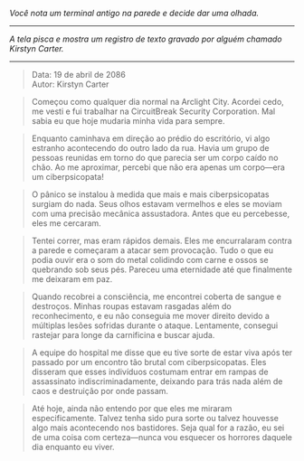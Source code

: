 _Você nota um terminal antigo na parede e decide dar uma olhada._

---

_A tela pisca e mostra um registro de texto gravado por alguém chamado Kirstyn Carter._

---

> Data: 19 de abril de 2086  
> Autor: Kirstyn Carter

> Começou como qualquer dia normal na Arclight City. Acordei cedo, me vesti e fui trabalhar na CircuitBreak Security Corporation. Mal sabia eu que hoje mudaria minha vida para sempre.

> Enquanto caminhava em direção ao prédio do escritório, vi algo estranho acontecendo do outro lado da rua. Havia um grupo de pessoas reunidas em torno do que parecia ser um corpo caído no chão. Ao me aproximar, percebi que não era apenas um corpo—era um ciberpsicopata!

> O pânico se instalou à medida que mais e mais ciberpsicopatas surgiam do nada. Seus olhos estavam vermelhos e eles se moviam com uma precisão mecânica assustadora. Antes que eu percebesse, eles me cercaram.

> Tentei correr, mas eram rápidos demais. Eles me encurralaram contra a parede e começaram a atacar sem provocação. Tudo o que eu podia ouvir era o som do metal colidindo com carne e ossos se quebrando sob seus pés. Pareceu uma eternidade até que finalmente me deixaram em paz.

> Quando recobrei a consciência, me encontrei coberta de sangue e destroços. Minhas roupas estavam rasgadas além do reconhecimento, e eu não conseguia me mover direito devido a múltiplas lesões sofridas durante o ataque. Lentamente, consegui rastejar para longe da carnificina e buscar ajuda.

> A equipe do hospital me disse que eu tive sorte de estar viva após ter passado por um encontro tão brutal com ciberpsicopatas. Eles disseram que esses indivíduos costumam entrar em rampas de assassinato indiscriminadamente, deixando para trás nada além de caos e destruição por onde passam.

> Até hoje, ainda não entendo por que eles me miraram especificamente. Talvez tenha sido pura sorte ou talvez houvesse algo mais acontecendo nos bastidores. Seja qual for a razão, eu sei de uma coisa com certeza—nunca vou esquecer os horrores daquele dia enquanto eu viver.
